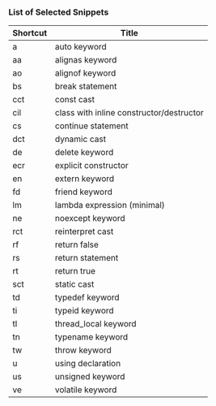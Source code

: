 ### List of Selected Snippets

Shortcut | Title
-------- | -----
a|auto keyword
aa|alignas keyword
ao|alignof keyword
bs|break statement
cct|const cast
cil|class with inline constructor/destructor
cs|continue statement
dct|dynamic cast
de|delete keyword
ecr|explicit constructor
en|extern keyword
fd|friend keyword
lm|lambda expression \(minimal\)
ne|noexcept keyword
rct|reinterpret cast
rf|return false
rs|return statement
rt|return true
sct|static cast
td|typedef keyword
ti|typeid keyword
tl|thread\_local keyword
tn|typename keyword
tw|throw keyword
u|using declaration
us|unsigned keyword
ve|volatile keyword
